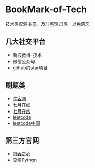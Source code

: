 # BookMark-of-Tech
技术类资源书签，及时整理归类，以免遗忘

## 几大社交平台
- 新浪微博-技术
- 微信公众号
- github的star项目

## 刷题类
- [牛客网](https://www.nowcoder.com)
- [七月在线](https://www.julyedu.com)
- [七月在线](http://www.lintcode.com)
- [leetcode](https://leetcode.com)
- [leetcode中国](https://leetcode-cn.com)

## 第三方官网
- [机器之心](https://www.jiqizhixin.com)
- [莫烦Python](https://morvanzhou.github.io)

